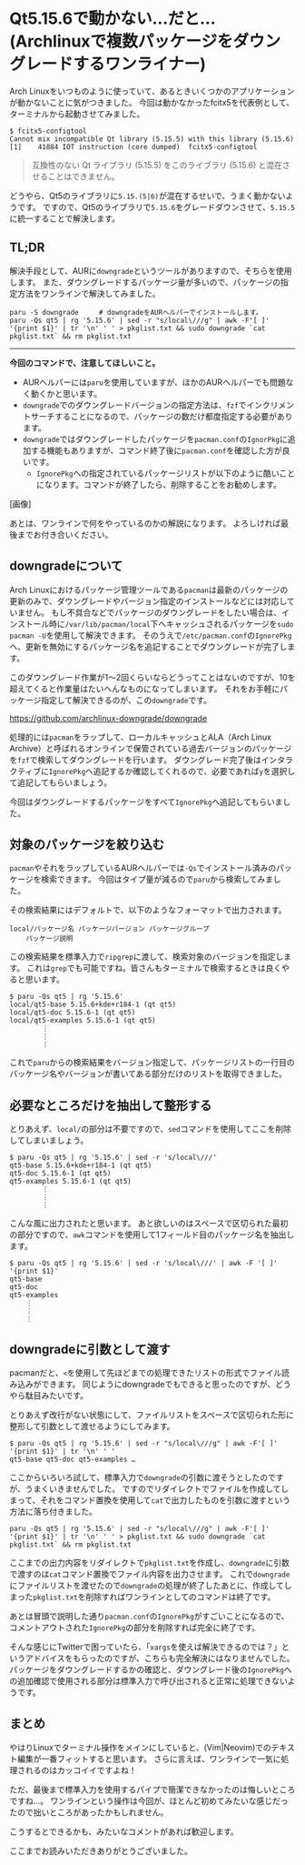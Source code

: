 # Qt5.15.6で動かない…だと…(Archlinuxで複数パッケージをダウングレードするワンライナー)

Arch Linuxをいつものように使っていて、あるときいくつかのアプリケーションが動かないことに気がつきました。
今回は動かなかったfcitx5を代表例として、ターミナルから起動させてみました。

```bash:terminal
$ fcitx5-configtool
Cannot mix incompatible Qt library (5.15.5) with this library (5.15.6)
[1]    41884 IOT instruction (core dumped)  fcitx5-configtool
```

> 互換性のない Qt ライブラリ (5.15.5) をこのライブラリ (5.15.6) と混在させることはできません。

どうやら、Qt5のライブラリに`5.15.(5|6)`が混在するせいで、うまく動かないようです。
ですので、Qt5のライブラリで`5.15.6`をグレードダウンさせて、`5.15.5`に統一することで解決します。

## TL;DR

解決手段として、AURに`downgrade`というツールがありますので、そちらを使用します。
また、ダウングレードするパッケージ量が多いので、パッケージの指定方法をワンラインで解決してみました。

```bash:terminal
paru -S downgrade     # downgradeをAURヘルパーでインストールします。
paru -Qs qt5 | rg '5.15.6' | sed -r "s/local\///g" | awk -F'[ ]' '{print $1}' | tr '\n' ' ' > pkglist.txt && sudo downgrade `cat pkglist.txt` && rm pkglist.txt
```

---

**今回のコマンドで、注意してほしいこと。**
- AURヘルパーには`paru`を使用していますが、ほかのAURヘルパーでも問題なく動くかと思います。
- `downgrade`でのダウングレードバージョンの指定方法は、`fzf`でインクリメントサーチすることになるので、パッケージの数だけ都度指定する必要があります。
- `downgrade`ではダウングレードしたパッケージを`pacman.conf`の`IgnorPkg`に追加する機能もありますが、コマンド終了後に`pacman.conf`を確認した方が良いです。
    - `IgnorePkg`への指定されているパッケージリストが以下のように酷いことになります。コマンドが終了したら、削除することをお勧めします。

<!-- textlint-disable -->
[画像]
<!-- textlint-enable -->

あとは、ワンラインで何をやっているのかの解説になります。
よろしければ最後までお付き合いください。


## downgradeについて

Arch Linuxにおけるパッケージ管理ツールである`pacman`は最新のパッケージの更新のみで、ダウングレードやバージョン指定のインストールなどには対応していません。
もし不具合などでパッケージのダウングレードをしたい場合は、インストール時に`/var/lib/pacman/local`下へキャッシュされるパッケージを`sudo pacman -U`を使用して解決できます。
そのうえで`/etc/pacman.conf`の`IgnorePkg`へ、更新を無効にするパッケージ名を追記することでダウングレードが完了します。

このダウングレード作業が1～2回くらいならどうってことはないのですが、10を超えてくると作業量はたいへんなものになってしまいます。
それをお手軽にパッケージ指定して解決できるのが、この`downgrade`です。

https://github.com/archlinux-downgrade/downgrade

処理的には`pacman`をラップして、ローカルキャッシュとALA（Arch Linux Archive）と呼ばれるオンラインで保管されている過去バージョンのパッケージを`fzf`で検索してダウングレードを行います。
ダウングレード完了後はインタラクティブに`IgnorePkg`へ追記するか確認してくれるので、必要であれば`y`を選択して追記してもらいましょう。

今回はダウングレードするパッケージをすべて`IgnorePkg`へ追記してもらいました。

## 対象のパッケージを絞り込む

`pacman`やそれをラップしているAURヘルパーでは`-Qs`でインストール済みのパッケージを検索できます。
今回はタイプ量が減るので`paru`から検索してみました。

その検索結果にはデフォルトで、以下のようなフォーマットで出力されます。

```
local/パッケージ名 パッケージバージョン パッケージグループ
    パッケージ説明
```

この検索結果を標準入力で`ripgrep`に渡して、検索対象のバージョンを指定します。
これは`grep`でも可能ですね。皆さんもターミナルで検索するときは良くやると思います。

```bash:terminal
$ paru -Qs qt5 | rg '5.15.6'
local/qt5-base 5.15.6+kde+r184-1 (qt qt5)
local/qt5-doc 5.15.6-1 (qt qt5)
local/qt5-examples 5.15.6-1 (qt qt5)
        ⋮
        ⋮
        ⋮
```

これで`paru`からの検索結果をバージョン指定して、パッケージリストの一行目のパッケージ名やバージョンが書いてある部分だけのリストを取得できました。

## 必要なところだけを抽出して整形する

とりあえず、`local/`の部分は不要ですので、`sed`コマンドを使用してここを削除してしまいましょう。

```bash:terminal
$ paru -Qs qt5 | rg '5.15.6' | sed -r 's/local\///'
qt5-base 5.15.6+kde+r184-1 (qt qt5)
qt5-doc 5.15.6-1 (qt qt5)
qt5-examples 5.15.6-1 (qt qt5)
        ⋮
        ⋮
        ⋮
```

こんな風に出力されたと思います。
あと欲しいのはスペースで区切られた最初の部分ですので、`awk`コマンドを使用して1フィールド目のパッケージ名を抽出します。

```bash:terminal
$ paru -Qs qt5 | rg '5.15.6' | sed -r 's/local\///' | awk -F '[ ]' '{print $1}'
qt5-base
qt5-doc
qt5-examples
    ⋮
    ⋮
    ⋮
```


## downgradeに引数として渡す

pacmanだと、`<`を使用して先ほどまでの処理できたリストの形式でファイル読み込みができます。
同じようにdowngradeでもできると思ったのですが、どうやら駄目みたいです。

とりあえず改行がない状態にして、ファイルリストをスペースで区切られた形に整形して引数として渡せるようにしてみます。

```bash:terminal
$ paru -Qs qt5 | rg '5.15.6' | sed -r "s/local\///g" | awk -F'[ ]' '{print $1}' | tr '\n' ' '
qt5-base qt5-doc qt5-examples …
```

ここからいろいろ試して、標準入力で`downgrade`の引数に渡そうとしたのですが、うまくいきませんでした。
ですのでリダイレクトでファイルを作成してしまって、それをコマンド置換を使用して`cat`で出力したものを引数に渡すという方法に落ち付きました。

```bash:terminal
paru -Qs qt5 | rg '5.15.6' | sed -r "s/local\///g" | awk -F'[ ]' '{print $1}' | tr '\n' ' ' > pkglist.txt && sudo downgrade `cat pkglist.txt` && rm pkglist.txt
```

ここまでの出力内容をリダイレクトで`pkglist.txt`を作成し、`downgrade`に引数で渡すのは`cat`コマンド置換でファイル内容を出力させます。
これで`downgrade`にファイルリストを渡せたので`downgrade`の処理が終了したあとに、作成してしまった`pkglist.txt`を削除すればワンラインとしてのコマンドは終了です。

あとは冒頭で説明した通り`pacman.conf`の`IgnorePkg`がすごいことになるので、コメントアウトされた`IgnorePkg`の部分を削除すれば完全に終了です。

そんな感じにTwitterで困っていたら、「`xargs`を使えば解決できるのでは？」というアドバイスをもらったのですが、こちらも完全解決にはなりませんでした。
パッケージをダウングレードするかの確認と、ダウングレード後の`IgnorePkg`への追加確認で使用される部分は標準入力で呼び出されると正常に処理できないようです。


## まとめ

やはりLinuxでターミナル操作をメインにしていると、(Vim|Neovim)でのテキスト編集が一番フィットすると思います。
さらに言えば、ワンラインで一気に処理されるのはカッコイイですよね！

ただ、最後まで標準入力を使用するパイプで簡潔できなかったのは悔しいところですね…。
ワンラインという操作は今回が、ほとんど初めてみたいな感じだったので拙いところがあったかもしれません。

こうするとできるかも、みたいなコメントがあれば歓迎します。

ここまでお読みいただきありがとうございました。
